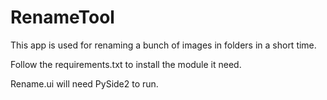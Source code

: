 # RenameTool
 
This app is used for renaming a bunch of images in folders in a short time. 
 
Follow the requirements.txt to install the module it need. 

Rename.ui will need PySide2 to run.
 